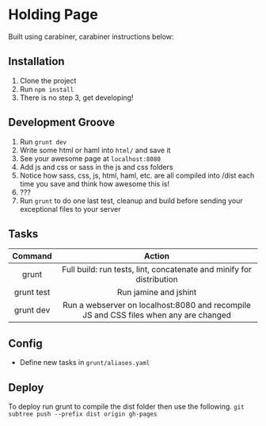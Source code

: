 Holding Page
============
Built using carabiner, carabiner instructions below:

Installation
------------
1. Clone the project
2. Run `npm install`
3. There is no step 3, get developing!

Development Groove
------------------
1. Run `grunt dev`
2. Write some html or haml into `html/` and save it
3. See your awesome page at `localhost:8080`
4. Add js and css or sass in the js and css folders
5. Notice how sass, css, js, html, haml, etc. are all compiled into /dist each time you save and think how awesome this is!
6. ???
7. Run `grunt` to do one last test, cleanup and build before sending your exceptional files to your server


Tasks
-----
|   Command  |                                         Action                                        |
|:----------:|:-------------------------------------------------------------------------------------:|
| grunt      | Full build: run tests, lint, concatenate and minify for distribution                  |
| grunt test | Run jamine and jshint                                                                 |
| grunt dev  | Run a webserver on localhost:8080 and recompile JS and CSS files when any are changed |

Config
------
- Define new tasks in `grunt/aliases.yaml`

Deploy
------
To deploy run grunt to compile the dist folder then use the following.
`git subtree push --prefix dist origin gh-pages`
